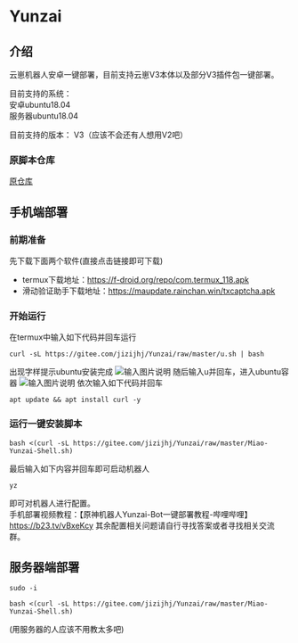 # Yunzai

## 介绍

云崽机器人安卓一键部署，目前支持云崽V3本体以及部分V3插件包一键部署。

目前支持的系统：  
安卓ubuntu18.04  
服务器ubuntu18.04

目前支持的版本：
V3（应该不会还有人想用V2吧）

### 原脚本仓库
[原仓库](https://gitee.com/fw-cn/Yunzai)


## 手机端部署
### 前期准备
先下载下面两个软件(直接点击链接即可下载)
- termux下载地址：https://f-droid.org/repo/com.termux_118.apk
- 滑动验证助手下载地址：https://maupdate.rainchan.win/txcaptcha.apk

### 开始运行  
在termux中输入如下代码并回车运行
```
curl -sL https://gitee.com/jizijhj/Yunzai/raw/master/u.sh | bash
```
出现字样提示ubuntu安装完成
![输入图片说明](readme%E6%8F%92%E5%85%A5%E5%9B%BE%E7%89%87/ubuntu%E5%AE%89%E8%A3%85%E5%AE%8C%E6%88%90.png)
随后输入u并回车，进入ubuntu容器
![输入图片说明](readme%E6%8F%92%E5%85%A5%E5%9B%BE%E7%89%87/%E8%BF%9B%E5%85%A5%E5%AE%B9%E5%99%A8.png)
依次输入如下代码并回车
```
apt update && apt install curl -y
```
### **运行一键安装脚本** 
```
bash <(curl -sL https://gitee.com/jizijhj/Yunzai/raw/master/Miao-Yunzai-Shell.sh)
```
最后输入如下内容并回车即可启动机器人
```
yz
```
即可对机器人进行配置。  
手机部署视频教程：【原神机器人Yunzai-Bot一键部署教程-哔哩哔哩】 https://b23.tv/vBxeKcy
其余配置相关问题请自行寻找答案或者寻找相关交流群。

## 服务器端部署
```
sudo -i
```
```
bash <(curl -sL https://gitee.com/jizijhj/Yunzai/raw/master/Miao-Yunzai-Shell.sh)
```
(用服务器的人应该不用教太多吧)

